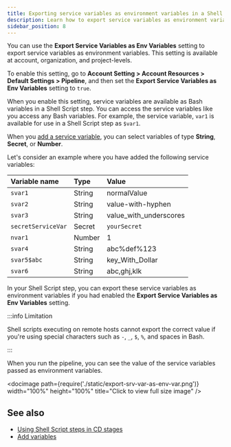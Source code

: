 ```yaml
---
title: Exporting service variables as environment variables in a Shell Script step
description: Learn how to export service variables as environment variables when using a Shell Script step
sidebar_position: 8
---
```


You can use the **Export Service Variables as Env Variables** setting to export service variables as environment variables. This setting is available at account, organization, and project-levels.

To enable this setting, go to **Account Setting > Account Resources > Default Settings > Pipeline**, and then set the **Export Service Variables as Env Variables** setting to `true`.

When you enable this setting, service variables are available as Bash variables in a Shell Script step. You can access the service variables like you access any Bash variables. For example, the service variable, `var1` is available for use in a Shell Script step as `$var1`.

When you [add a service variable](/docs/platform/Variables-and-Expressions/add-a-variable#use-an-account-org-or-project-variable-in-a-service-variable), you can select variables of type **String**, **Secret**, or **Number**. 

Let's consider an example where you have added the following service variables: 

| **Variable name** | **Type** | **Value** |
| :--- | :--- | :--- |
| `svar1` | String | normalValue |
| `svar2` | String | value-with-hyphen |
| `svar3` | String | value_with_underscores |
| `secretServiceVar` | Secret | `yourSecret` |
| `nvar1` | Number | 1 |
| `svar4` | String | abc%def%123 |
| `svar5$abc` | String | key_With_Dollar |
| `svar6` | String | abc,ghj,klk |

In your Shell Script step, you can export these service variables as environment variables if you had enabled the **Export Service Variables as Env Variables** setting.

:::info Limitation

Shell scripts executing on remote hosts cannot export the correct value if you're using special characters such as `-`, `_`, `$`, `%`, and spaces in Bash.

:::

When you run the pipeline, you can see the value of the service variables passed as environment variables.

<docimage path={require('./static/export-srv-var-as-env-var.png')} width="100%" height="100%" title="Click to view full size image" />  

## See also

- [Using Shell Script steps in CD stages](/docs/continuous-delivery/x-platform-cd-features/executions/cd-general-steps/using-shell-scripts/)
- [Add variables](/docs/platform/variables-and-expressions/add-a-variable/#use-an-account-org-or-project-variable-in-a-service-variable)